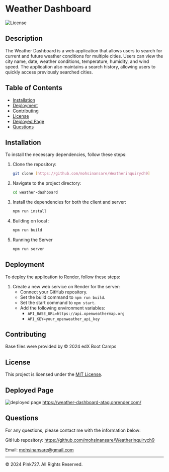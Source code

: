 # Weather Dashboard

![License](https://img.shields.io/badge/license-MIT-blue.svg)

## Description

The Weather Dashboard is a web application that allows users to search for current and future weather conditions for multiple cities. Users can view the city name, date, weather conditions, temperature, humidity, and wind speed. The application also maintains a search history, allowing users to quickly access previously searched cities.

## Table of Contents
- [Installation](#installation)
- [Deployment](#deployment)
- [Contributing](#contributing)
- [License](#license)
- [Deployed Page](#deployed-page)
- [Questions](#questions)

## Installation

To install the necessary dependencies, follow these steps:

1. Clone the repository:
    ```bash
    git clone [https://github.com/mohsinansare/Weatherinquirych9]
    ```
2. Navigate to the project directory:
    ```bash
    cd weather-dashboard
    ```
3. Install the dependencies for both the client and server:
    ```bash
    npm run install
    ```
4. Building on local  :
    ```bash
    npm run build
    ```
5. Running the Server
    ```bash
    npm run server
    ```

## Deployment

To deploy the application to Render, follow these steps:

1. Create a new web service on Render for the server:
    - Connect your GitHub repository.
    - Set the build command to `npm run build`.
    - Set the start command to `npm start`.
    - Add the following environment variables:
        - `API_BASE_URL=https://api.openweathermap.org`
        - `API_KEY=your_openweather_api_key`

## Contributing

Base files were provided by © 2024 edX Boot Camps

## License
This project is licensed under the [MIT License](https://opensource.org/license/mit).

## Deployed Page
![deployed page](img/deployed_page.PNG)
https://weather-dashboard-atag.onrender.com/

## Questions
For any questions, please contact me with the information below:

GitHub repository: https://github.com/mohsinansare/Weatherinquirych9

Email: mohsinansare@gmail.com

____________________________________
© 2024 Pink727. All Rights Reserved.
